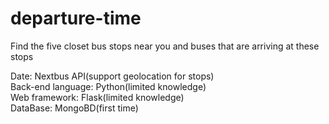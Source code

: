 # departure-time

Find the five closet bus stops near you and buses that are arriving at these stops

Date: Nextbus API(support geolocation for stops)</br>
Back-end language: Python(limited knowledge)</br>
Web framework: Flask(limited knowledge)</br>
DataBase: MongoBD(first time)</br>

